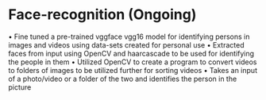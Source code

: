 # Face-recognition (Ongoing)

• Fine tuned a pre-trained vggface vgg16 model for identifying persons in images and videos using data-sets created
for personal use
• Extracted faces from input using OpenCV and haarcascade to be used for identifying the people in them
• Utilized OpenCV to create a program to convert videos to folders of images to be utilized further for sorting videos
• Takes an input of a photo/video or a folder of the two and identifies the person in the picture
